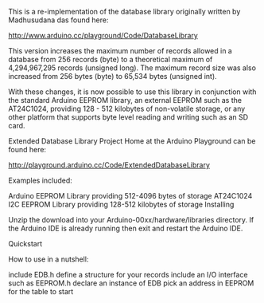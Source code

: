 This is a re-implementation of the database library originally written by Madhusudana das found here:

http://www.arduino.cc/playground/Code/DatabaseLibrary

This version increases the maximum number of records allowed in a database from 256 records (byte) to a theoretical maximum of 4,294,967,295 records (unsigned long). The maximum record size was also increased from 256 bytes (byte) to 65,534 bytes (unsigned int).

With these changes, it is now possible to use this library in conjunction with the standard Arduino EEPROM library, an external EEPROM such as the AT24C1024, providing 128 - 512 kilobytes of non-volatile storage, or any other platform that supports byte level reading and writing such as an SD card.

Extended Database Library Project Home at the Arduino Playground can be found here:

http://playground.arduino.cc/Code/ExtendedDatabaseLibrary

Examples included:

Arduino EEPROM Library providing 512-4096 bytes of storage
AT24C1024 I2C EEPROM Library providing 128-512 kilobytes of storage
Installing

Unzip the download into your Arduino-00xx/hardware/libraries directory. If the Arduino IDE is already running then exit and restart the Arduino IDE.

Quickstart

How to use in a nutshell:

include EDB.h
define a structure for your records
include an I/O interface such as EEPROM.h
declare an instance of EDB
pick an address in EEPROM for the table to start
